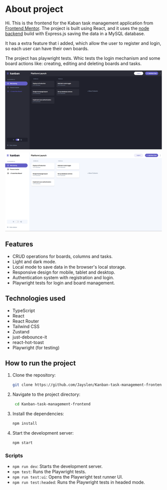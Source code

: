 # About project

Hi. This is the frontend for the Kaban task management application from [Frontend Mentor](https://www.frontendmentor.io/challenges/kanban-task-management-web-app-wgQLt-HlbB). The project is built using React, and it uses the [node backend](https://github.com/Jayslen/Kanban-task-management-backend) build with Express.js saving the data in a MySQL database.

It has a extra feature that i added, which allow the user to register and login, so each user can have their own boards.

The project has playwright tests. Whic tests the login mechanism and some board actions like: creating, editing and deleting boards and tasks.

<div style="display: flex; gap: 10px; flex-wrap: wrap; justify-content: center; align-items: center;">
    <img src="./public/dark-mode-home.png" alt="Project preview" />
    <img src="./public/light-mode-home.png" alt="Project preview" />
</div>

## Features
- CRUD operations for boards, columns and tasks.
- Light and dark mode.
- Local mode to save data in the browser's local storage.
- Responsive design for mobile, tablet and desktop.
- Authentication system with registration and login.
- Playwright tests for login and board management.

## Technologies used
- TypeScript
- React
- React Router
- Tailwind CSS
- Zustand
- just-debounce-it
- react-hot-toast
- Playwright (for testing)

## How to run the project
1. Clone the repository:
   ```bash
   git clone https://github.com/Jayslen/Kanban-task-management-frontend
   ```
2. Navigate to the project directory:
   ```bash
    cd Kanban-task-management-frontend
    ```
3. Install the dependencies:
    ```bash
    npm install
    ```
4. Start the development server:
    ```bash
    npm start
    ```

### Scripts
- `npm run dev`: Starts the development server.
- `npm test`: Runs the Playwright tests.
- `npm run test:ui`: Opens the Playwright test runner UI.
- `npm run test:headed`: Runs the Playwright tests in headed mode.